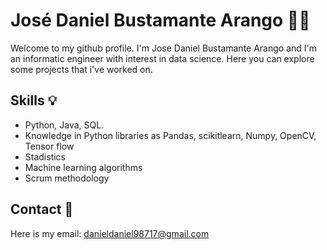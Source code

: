 
# José Daniel Bustamante Arango 👩‍💻

Welcome to my github profile. I'm Jose Daniel Bustamante Arango and I'm an informatic engineer with interest in data science. Here you can explore some projects that i've worked on.

## Skills 💡

- Python, Java, SQL.
-  Knowledge in Python libraries as Pandas, scikitlearn, Numpy, OpenCV, Tensor flow
- Stadistics 
- Machine learning algorithms
- Scrum methodology 
## Contact 📧
Here is my email: danieldaniel98717@gmail.com

